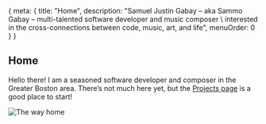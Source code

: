 <route>
{ meta: {
  title: "Home",
  description: "Samuel Justin Gabay – aka Sammo Gabay – multi-talented software developer and music composer \
interested in the cross-connections between code, music, art, and life",
  menuOrder: 0
} }
</route>

## Home

Hello there! I am a seasoned software developer and composer in the Greater Boston area. There’s not much here yet, but the [Projects page](/projects) is a good place to start!

![The way home](__ASSETS_BASE_URL/the-way-home.png)
